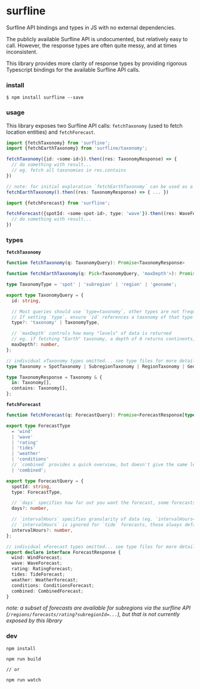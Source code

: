 # surfline

Surfline API bindings and types in JS with no external dependencies.

The publicly available Surfline API is undocumented, but relatively easy to call. However, the response types are often quite messy, and at times inconsistent. 

This library provides more clarity of response types by providing rigorous Typescript bindings for the available Surfline API calls. 

### install

```
$ npm install surfline --save
```

### usage

This library exposes two Surfline API calls: `fetchTaxonomy` (used to fetch location entities) and `fetchForecast`.

```ts
import {fetchTaxonomy} from 'surfline';
import {fetchEarthTaxonomy} from 'surfline/taxonomy';

fetchTaxonomy({id: <some-id>}).then((res: TaxonomyResponse) => {
  // do something with result...
  // eg. fetch all taxonomies in res.contains
})

// note: for initial exploration `fetchEarthTaxonomy` can be used as a convenient starting point
fetchEarthTaxonomy().then((res: TaxonomyResponse) => { ... })
```

```ts
import {fetchForecast} from 'surfline';

fetchForecast({spotId: <some-spot-id>, type: 'wave'}).then((res: WaveForecast) => {
  // do something with result...
})
```

### types

**`fetchTaxonomy`**

```ts
function fetchTaxonomy(q: TaxonomyQuery): Promise<TaxonomyResponse>

function fetchEarthTaxonomy(q: Pick<TaxonomyQuery, 'maxDepth'>): Promise<TaxonomyResponse>

type TaxonomyType = 'spot' | 'subregion' | 'region' | 'geoname';

export type TaxonomyQuery = {
  id: string,

  // Most queries should use `type=taxonomy`, other types are not frequently useful
  // If setting `type`, ensure `id` references a taxonomy of that type (eg. if `type=spot` use `SpotTaxonomy.spot` as id)
  type?: 'taxonomy' | TaxonomyType,

  // `maxDepth` controls how many "levels" of data is returned 
  // eg. if fetching "Earth" taxonomy, a depth of 0 returns continents, while a depth of 1 returns continents and countries
  maxDepth?: number,
};

// individual xTaxonomy types omitted... see type files for more details
type Taxonomy = SpotTaxonomy | SubregionTaxonomy | RegionTaxonomy | GeonameTaxonomy;

type TaxonomyResponse = Taxonomy & {
  in: Taxonomy[],
  contains: Taxonomy[],
};
```

**`fetchForecast`**

```ts
function fetchForecast(q: ForecastQuery): Promise<ForecastResponse[typeof q['type']]>

export type ForecastType 
  = 'wind' 
  | 'wave' 
  | 'rating' 
  | 'tides' 
  | 'weather' 
  | 'conditions' 
  // `combined` provides a quick overview, but doesn't give the same level of detail as individual forecasts
  | 'combined';

export type ForecastQuery = {
  spotId: string,
  type: ForecastType,

  // `days` specifies how far out you want the forecast, some forecasts are limited to 6 days max
  days?: number,

  // `intervalHours` specifies granularity of data (eg. `intervalHours=3` returns 8 forecast items per day)
  // `intervalHours` is ignored for `tide` forecasts, those always default to 1 hour intervals
  intervalHours?: number,
};

// individual xForecast types omitted... see type files for more details
export declare interface ForecastResponse {
  wind: WindForecast;
  wave: WaveForecast;
  rating: RatingForecast;
  tides: TideForecast;
  weather: WeatherForecast;
  conditions: ConditionsForecast;
  combined: CombinedForecast;
}
```
_note: a subset of forecasts are available for subregions via the surfline API (`/regions/forecasts/rating?subregionId=...`), but that is not currently exposed by this library_

### dev

```
npm install
```

```
npm run build

// or

npm run watch
```
